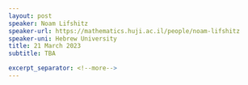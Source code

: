 ```yaml
---
layout: post
speaker: Noam Lifshitz
speaker-url: https://mathematics.huji.ac.il/people/noam-lifshitz
speaker-uni: Hebrew University
title: 21 March 2023
subtitle: TBA

excerpt_separator: <!--more-->
---
```



<!--more-->
